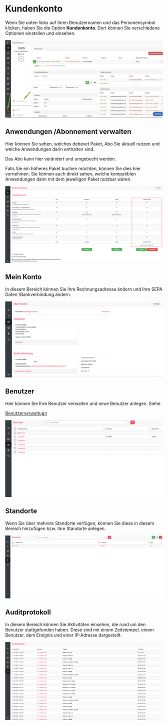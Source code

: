 # Kundenkonto  

Wenn Sie unten links auf Ihren Benutzernamen und das Personensymbol klicken, haben Sie die Option **Kundenkonto**.
Dort können Sie verschiedene Optionen einstellen und einsehen.  

![](../../static/img/Admin/kundenkonto_aufrufen.png)

## Anwendungen /Abonnement verwalten

Hier können Sie sehen, welches debevet Paket, Abo Sie aktuell nutzen und welche Anwendungen darin enthalten sind.

Das Abo kann hier verändert und umgebucht werden.

Falls Sie ein höheres Paket buchen möchten, können Sie dies hier vornehmen. Sie können auch direkt sehen, welche kompatiblen 
Anwendungen dann mit dem jeweiligen Paket nutzbar wären. 

![](../../static/img/Admin/paketu__bersicht.png)


## Mein Konto

In diesem Bereich können Sie Ihre Rechnungsadresse ändern und Ihre SEPA Daten /Bankverbindung ändern.   

![](../../static/img/Admin/sepa_aendern.png)   

## Benutzer  

Hier können Sie Ihre Benutzer verwalten und neue Benutzer anlegen. Siehe 

[Benutzerverwaltugn](/docs/Administration/Administration#benutzerverwaltung)  

![](../../static/img/Admin/Benutzer.png)  

## Standorte

Wenn Sie über mehrere Standorte verfügen, können Sie diese in diesem Bereich hinzufügen bzw. Ihre Standorte anlegen.

![](../../static/img/Admin/Standorte.png)  

## Auditprotokoll  

In diesem Bereich können Sie Aktivitäten einsehen, die rund um den Benutzer stattgefunden haben. Diese sind mit einem 
Zeitstempel, einem Benutzer, dem Ereignis und einer IP-Adresse dargestellt.   

![](../../static/img/Admin/Auditprotokoll.png)